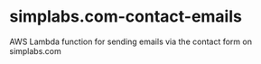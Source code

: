 # simplabs.com-contact-emails

AWS Lambda function for sending emails via the contact form on simplabs.com
